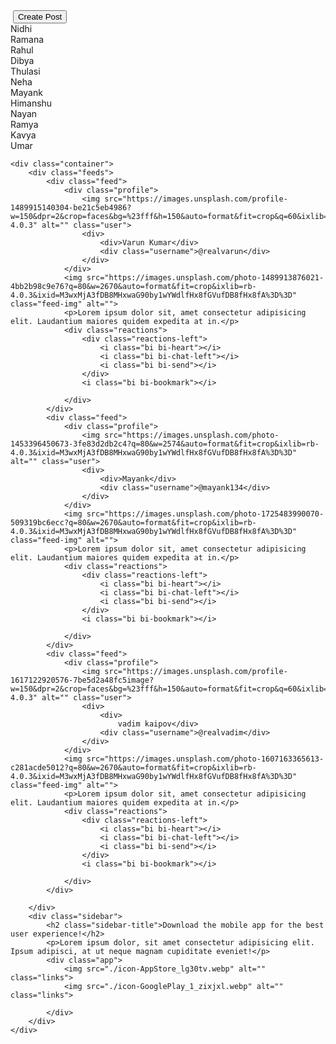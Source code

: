 <!DOCTYPE html>
<html lang="en">
<head>
    <meta charset="UTF-8">
    <meta name="viewport" content="width=device-width, initial-scale=1.0">
    <title>Document</title>
    <link rel="stylesheet" href="instagramclone.css">
    <link rel="stylesheet" href="https://cdn.jsdelivr.net/npm/bootstrap-icons@1.11.3/font/bootstrap-icons.min.css">
</head>
<body>
    <div class="navbar">
       <a href=""><img src="./instagram-text-icon.webp" alt="" class="logo"></a>
       <button class="btn">Create Post</button>
    </div>
    <div class="story-container">
        <div class="story">
            <img src="https://images.unsplash.com/photo-1439402702863-6434b61e6392?w=800&auto=format&fit=crop&q=60&ixlib=rb-4.0.3&ixid=M3wxMjA3fDB8MHxzZWFyY2h8NDB8fHdvbWFufGVufDB8fDB8fHwy" alt="" class="story-img">
            <div class="name">Nidhi</div>
        </div>
        <div class="story">
            <img src="https://images.unsplash.com/photo-1630178836733-3d61d8974258?w=800&auto=format&fit=crop&q=60&ixlib=rb-4.0.3&ixid=M3wxMjA3fDB8MHxzZWFyY2h8NXx8c3R1ZGVudHxlbnwwfHwwfHx8Mg%3D%3D" alt="" class="story-img">
            <div class="name">Ramana</div>
        </div>
        <div class="story">
            <img src="https://images.unsplash.com/photo-1494883759339-0b042055a4ee?w=800&auto=format&fit=crop&q=60&ixlib=rb-4.0.3&ixid=M3wxMjA3fDB8MHxzZWFyY2h8MTV8fHN0dWRlbnR8ZW58MHx8MHx8fDI%3D" alt="" class="story-img">
            <div class="name">Rahul</div>
        </div>
        <div class="story">
            <img src="https://images.unsplash.com/photo-1513097847644-f00cfe868607?w=800&auto=format&fit=crop&q=60&ixlib=rb-4.0.3&ixid=M3wxMjA3fDB8MHxzZWFyY2h8Mzl8fHdvbWFufGVufDB8fDB8fHwy" alt="" class="story-img">
            <div class="name">Dibya</div>
        </div>
        <div class="story">
            <img src="https://images.unsplash.com/uploads/14110635637836178f553/dcc2ccd9?w=800&auto=format&fit=crop&q=60&ixlib=rb-4.0.3&ixid=M3wxMjA3fDB8MHxzZWFyY2h8NDl8fHdvbWFufGVufDB8fDB8fHwy" alt="" class="story-img">
            <div class="name">Thulasi</div>
        </div>
        <div class="story">
            <img src="https://plus.unsplash.com/premium_photo-1694557636097-5969bae91ba8?w=800&auto=format&fit=crop&q=60&ixlib=rb-4.0.3&ixid=M3wxMjA3fDB8MHxzZWFyY2h8NXx8d29tYW58ZW58MHx8MHx8fDA%3D" alt="" class="story-img">
            <div class="name">Neha</div>
        </div>
        <div class="story">
            <img src="https://images.unsplash.com/photo-1453396450673-3fe83d2db2c4?w=800&auto=format&fit=crop&q=60&ixlib=rb-4.0.3&ixid=M3wxMjA3fDB8MHxzZWFyY2h8Nnx8bWFufGVufDB8fDB8fHww" alt="" class="story-img">
            <div class="name">Mayank</div>
        </div>
        <div class="story">
            <img src="https://images.unsplash.com/photo-1508341591423-4347099e1f19?w=800&auto=format&fit=crop&q=60&ixlib=rb-4.0.3&ixid=M3wxMjA3fDB8MHxzZWFyY2h8MTF8fG1hbnxlbnwwfHwwfHx8MA%3D%3D" alt="" class="story-img">
            <div class="name">Himanshu</div>
        </div>
        <div class="story">
            <img src="https://images.unsplash.com/photo-1541752171745-4176eee47556?w=800&auto=format&fit=crop&q=60&ixlib=rb-4.0.3&ixid=M3wxMjA3fDB8MHxzZWFyY2h8MTR8fG1hbnxlbnwwfHwwfHx8MA%3D%3D" alt="" class="story-img">
            <div class="name">Nayan</div>
        </div>
        <div class="story">
            <img src="https://images.unsplash.com/photo-1479936343636-73cdc5aae0c3?w=800&auto=format&fit=crop&q=60&ixlib=rb-4.0.3&ixid=M3wxMjA3fDB8MHxzZWFyY2h8NDF8fHdvbWFufGVufDB8fDB8fHwy" alt="" class="story-img">
            <div class="name">Ramya</div>
        </div>
        <div class="story">
            <img src="https://images.unsplash.com/photo-1633279309534-f761427548b6?w=800&auto=format&fit=crop&q=60&ixlib=rb-4.0.3&ixid=M3wxMjA3fDB8MHxzZWFyY2h8N3x8Z2lybHxlbnwwfDB8MHx8fDA%3D" alt="" class="story-img">
            <div class="name">Kavya</div>
        </div>
        <div class="story">
            <img src="https://images.unsplash.com/profile-1692467171762-6f070a126efbimage?w=150&dpr=2&crop=faces&bg=%23fff&h=150&auto=format&fit=crop&q=60&ixlib=rb-4.0.3" alt="" class="story-img">
            <div class="name">Umar</div>
        </div>
    </div>

    <div class="container">
        <div class="feeds">
            <div class="feed">
                <div class="profile">
                    <img src="https://images.unsplash.com/profile-1489915140304-be21c5eb4986?w=150&dpr=2&crop=faces&bg=%23fff&h=150&auto=format&fit=crop&q=60&ixlib=rb-4.0.3" alt="" class="user">
                    <div>
                        <div>Varun Kumar</div>
                        <div class="username">@realvarun</div>
                    </div>
                </div>
                <img src="https://images.unsplash.com/photo-1489913876021-4bb2b98c9e76?q=80&w=2670&auto=format&fit=crop&ixlib=rb-4.0.3&ixid=M3wxMjA3fDB8MHxwaG90by1wYWdlfHx8fGVufDB8fHx8fA%3D%3D" class="feed-img" alt="">
                <p>Lorem ipsum dolor sit, amet consectetur adipisicing elit. Laudantium maiores quidem expedita at in.</p>
                <div class="reactions">
                    <div class="reactions-left">
                        <i class="bi bi-heart"></i>
                        <i class="bi bi-chat-left"></i>
                        <i class="bi bi-send"></i>
                    </div>
                    <i class="bi bi-bookmark"></i>

                </div>
            </div>
            <div class="feed">
                <div class="profile">
                    <img src="https://images.unsplash.com/photo-1453396450673-3fe83d2db2c4?q=80&w=2574&auto=format&fit=crop&ixlib=rb-4.0.3&ixid=M3wxMjA3fDB8MHxwaG90by1wYWdlfHx8fGVufDB8fHx8fA%3D%3D" alt="" class="user">
                    <div>
                        <div>Mayank</div>
                        <div class="username">@mayank134</div>
                    </div>
                </div>
                <img src="https://images.unsplash.com/photo-1725483990070-509319bc6ecc?q=80&w=2670&auto=format&fit=crop&ixlib=rb-4.0.3&ixid=M3wxMjA3fDB8MHxwaG90by1wYWdlfHx8fGVufDB8fHx8fA%3D%3D" class="feed-img" alt="">
                <p>Lorem ipsum dolor sit, amet consectetur adipisicing elit. Laudantium maiores quidem expedita at in.</p>
                <div class="reactions">
                    <div class="reactions-left">
                        <i class="bi bi-heart"></i>
                        <i class="bi bi-chat-left"></i>
                        <i class="bi bi-send"></i>
                    </div>
                    <i class="bi bi-bookmark"></i>

                </div>
            </div>
            <div class="feed">
                <div class="profile">
                    <img src="https://images.unsplash.com/profile-1617122920576-7be5d2a48fc5image?w=150&dpr=2&crop=faces&bg=%23fff&h=150&auto=format&fit=crop&q=60&ixlib=rb-4.0.3" alt="" class="user">
                    <div>
                        <div>
                            vadim kaipov</div>
                        <div class="username">@realvadim</div>
                    </div>
                </div>
                <img src="https://images.unsplash.com/photo-1607163365613-c281acde5012?q=80&w=2670&auto=format&fit=crop&ixlib=rb-4.0.3&ixid=M3wxMjA3fDB8MHxwaG90by1wYWdlfHx8fGVufDB8fHx8fA%3D%3D" class="feed-img" alt="">
                <p>Lorem ipsum dolor sit, amet consectetur adipisicing elit. Laudantium maiores quidem expedita at in.</p>
                <div class="reactions">
                    <div class="reactions-left">
                        <i class="bi bi-heart"></i>
                        <i class="bi bi-chat-left"></i>
                        <i class="bi bi-send"></i>
                    </div>
                    <i class="bi bi-bookmark"></i>

                </div>
            </div>
            
        </div>
        <div class="sidebar">
            <h2 class="sidebar-title">Download the mobile app for the best user experience!</h2>
            <p>Lorem ipsum dolor, sit amet consectetur adipisicing elit. Ipsum adipisci, at ut neque magnam cupiditate eveniet!</p>
            <div class="app">
                <img src="./icon-AppStore_lg30tv.webp" alt="" class="links">
                <img src="./icon-GooglePlay_1_zixjxl.webp" alt="" class="links">

            </div>
        </div>
    </div>
</body>
</html>
